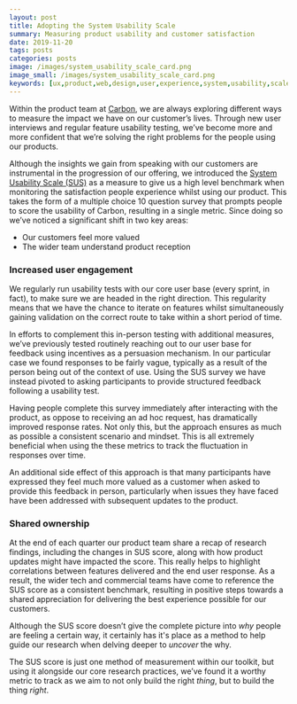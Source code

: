 ```yaml
---
layout: post
title: Adopting the System Usability Scale
summary: Measuring product usability and customer satisfaction
date: 2019-11-20
tags: posts
categories: posts
image: /images/system_usability_scale_card.png
image_small: /images/system_usability_scale_card.png
keywords: [ux,product,web,design,user,experience,system,usability,scale,load,measure,research,metric,stats,data]
---
```


Within the product team at <a href="https://carbondmp.com" target="_blank">Carbon</a>, we are always exploring different ways to measure the impact we have on our customer’s lives. Through new user interviews and regular feature usability testing, we’ve become more and more confident that we’re solving the right problems for the people using our products.

Although the insights we gain from speaking with our customers are instrumental in the progression of our offering, we introduced the <a href="https://www.usability.gov/how-to-and-tools/methods/system-usability-scale.html" target="_blank">System Usability Scale (SUS)</a> as a measure to give us a high level benchmark when monitoring the satisfaction people experience whilst using our product. This takes the form of a multiple choice 10 question survey that prompts people to score the usability of Carbon, resulting in a single metric. Since doing so we’ve noticed a significant shift in two key areas:

- Our customers feel more valued
- The wider team understand product reception

### Increased user engagement

We regularly run usability tests with our core user base (every sprint, in fact), to make sure we are headed in the right direction. This regularity means that we have the chance to iterate on features whilst simultaneously gaining validation on the correct route to take within a short period of time.

In efforts to complement this in-person testing with additional measures, we’ve previously tested routinely reaching out to our user base for feedback using incentives as a persuasion mechanism. In our particular case we found responses to be fairly vague, typically as a result of the person being out of the context of use. Using the SUS survey we have instead pivoted to asking participants to provide structured feedback following a usability test.

Having people complete this survey immediately after interacting with the product, as oppose to receiving an ad hoc request, has dramatically improved response rates. Not only this, but the approach ensures as much as possible a consistent scenario and mindset. This is all extremely beneficial when using the these metrics to track the fluctuation in responses over time.

An additional side effect of this approach is that many participants have expressed they feel much more valued as a customer when asked to provide this feedback in person, particularly when issues they have faced have been addressed with subsequent updates to the product.

### Shared ownership

At the end of each quarter our product team share a recap of research findings, including the changes in SUS score, along with how product updates might have impacted the score. This really helps to highlight correlations between features delivered and the end user response. As a result, the wider tech and commercial teams have come to reference the SUS score as a consistent benchmark, resulting in positive steps towards a shared appreciation for delivering the best experience possible for our customers.

Although the SUS score doesn’t give the complete picture into *why* people are feeling a certain way, it certainly has it's place as a method to help guide our research when delving deeper to *uncover* the why.

The SUS score is just one method of measurement within our toolkit, but using it alongside our core research practices, we’ve found it a worthy metric to track as we aim to not only build the right *thing*, but to build the thing *right*.